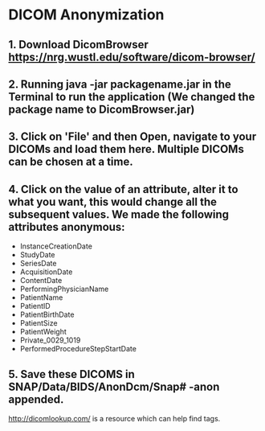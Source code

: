 # DICOM Anonymization
## 1. Download DicomBrowser https://nrg.wustl.edu/software/dicom-browser/
## 2. Running java -jar packagename.jar in the Terminal to run the application (We changed the package name to DicomBrowser.jar)
## 3. Click on 'File' and then Open, navigate to your DICOMs and load them here. Multiple DICOMs can be chosen at a time. 
## 4. Click on the value of an attribute, alter it to what you want, this would change all the subsequent values. We made the following attributes anonymous:
+ InstanceCreationDate
+ StudyDate
+ SeriesDate
+ AcquisitionDate
+ ContentDate
+ PerformingPhysicianName
+ PatientName
+ PatientID
+ PatientBirthDate
+ PatientSize
+ PatientWeight
+ Private_0029_1019
+ PerformedProcedureStepStartDate

## 5. Save these DICOMS in SNAP/Data/BIDS/AnonDcm/Snap# -anon appended.

http://dicomlookup.com/ is a resource which can help find tags.
